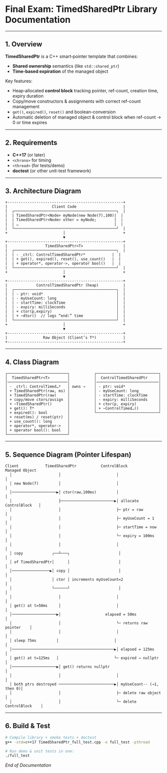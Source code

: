 # Final Exam: TimedSharedPtr Library Documentation

---

## 1. Overview

**TimedSharedPtr** is a C++ smart‐pointer template that combines:  
- **Shared ownership** semantics (like `std::shared_ptr`)  
- **Time‐based expiration** of the managed object  

Key features:  
- Heap‐allocated **control block** tracking pointer, ref-count, creation time, expiry duration  
- Copy/move constructors & assignments with correct ref-count management  
- `get()`, `expired()`, `reset()` and boolean-conversion  
- Automatic deletion of managed object & control block when ref-count → 0 or time expires  

---

## 2. Requirements

- **C++17** (or later)  
- `<chrono>` for timing  
- `<thread>` (for tests/demo)  
- **doctest** (or other unit-test framework)  

---

## 3. Architecture Diagram

```
+----------------------------------------------------+
|                    Client Code                     |
|  ┌──────────────────────────────────────────────┐  |
|  | TimedSharedPtr<Node> myNode(new Node(7),100)|  |
|  | TimedSharedPtr<Node> other = myNode;        |  |
|  | …                                           |  |
|  └──────────────────────────────────────────────┘  |
+                         │                          +
                          ▼
+----------------------------------------------------+
|                 TimedSharedPtr<T>                  |
|  ┌──────────────────────────────────────────────┐  |
|  | - _ctrl: ControlTimedSharedPtr*            |  |
|  | + get(), expired(), reset(), use_count()   |  |
|  | + operator*, operator->, operator bool()   |  |
|  └──────────────────────────────────────────────┘  |
+                         │                          +
                          ▼
+----------------------------------------------------+
|             ControlTimedSharedPtr (heap)           |
|  ┌──────────────────────────────────────────────┐  |
|  | - ptr: void*                                 │  |
|  | - myUseCount: long                           │  |
|  | - startTime: clockTime                       │  |
|  | - expiry: milliSeconds                       │  |
|  | + ctor(p,expiry)                             │  |
|  | + ~dtor()  // logs “end:” time               │  |
|  └──────────────────────────────────────────────┘  |
+                         │                          +
                          ▼
+----------------------------------------------------+
|                Raw Object (Client’s T*)            |
+----------------------------------------------------+
```

---

## 4. Class Diagram

```
┌───────────────────────────┐           ┌────────────────────────────┐
│  TimedSharedPtr<T>        │           │  ControlTimedSharedPtr     │
│───────────────────────────│           │────────────────────────────│
│ - _ctrl: ControlTimed…*   │ owns →    │ - ptr: void*               │
│ + TimedSharedPtr(raw, ms) │           │ - myUseCount: long         │
│ + TimedSharedPtr(raw)     │           │ - startTime: clockTime     │
│ + copy/move ctors/assign  │           │ - expiry: milliSeconds     │
│ + ~TimedSharedPtr()       │           │ + ctor(p, expiry)          │
│ + get(): T*               │           │ + ~ControlTimed…()         │
│ + expired(): bool         │           └────────────────────────────┘
│ + reset(ms) / reset(ptr)  │
│ + use_count(): long       │
│ + operator*, operator->   │
│ + operator bool(): bool   │
└───────────────────────────┘
```

---

## 5. Sequence Diagram (Pointer Lifespan)

```
Client            TimedSharedPtr           ControlBlock            Managed Object
  │                     │                         │                          │
  │ new Node(7)         │                         │                          │
  │────────────────────▶│ ctor(raw,100ms)         │                          │
  │                     ├────────────────────────▶│ allocate ControlBlock   │
  │                     │                         ├─ ptr = raw             │
  │                     │                         ├─ myUseCount = 1        │
  │                     │                         ├─ startTime = now       │
  │                     │                         └─ expiry = 100ms        │
  │                     │                         │                          │
  │ copy             ┌──┴───┐                      │                          │
  │ of TimedSharedPtr│      │                      │                          │
  │─────────────────▶│ copy │                      │                          │
  │                  │ ctor │ increments myUseCount=2                        │
  │                  └──────┘                      │                          │
  │                     │                         │                          │
  │ get() at t=50ms     │                         │                          │
  │────────────────────▶│                    elapsed = 50ms                 │
  │                     │                         └─ returns raw pointer    │
  │                     │                         │                          │
  │ sleep 75ms         │                         │                          │
  │──────────────────────────────────────────────▶│ elapsed = 125ms           │
  │ get() at t=125ms   │                         └─ expired → nullptr       │
  │────────────────────▶│ get() returns nullptr                            │
  │                     │                         │                          │
  │ both ptrs destroyed ─────────────────────────▶│ myUseCount-- (→1, then 0)│
  │                     │                         ├─ delete raw object      │
  │                     │                         └─ delete ControlBlock    │
```

---

## 6. Build & Test

```bash
# Compile library + smoke tests + doctest
g++ -std=c++17 TimedSharedPtr_full_test.cpp -o full_test -pthread

# Run demo & unit tests in one:
./full_test
```

*End of Documentation*  

